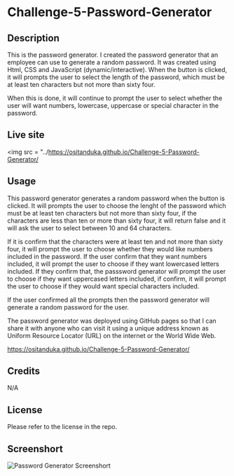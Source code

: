 # Challenge-5-Password-Generator

## Description

This is the password generator. I created the password generator that an employee can use to generate a random password. It was created using Html, CSS and JavaScript (dynamic/interactive). When the button is clicked, it will prompts the user to select the length of the password, which must be at least ten characters but not more than sixty four. 

When this is done, it will continue to prompt the user to select whether the user will want numbers, lowercase, uppercase or special character in the password.
 
## Live site

 <img src = "../https://ositanduka.github.io/Challenge-5-Password-Generator/


## Usage

This password generator generates a random password when the button is clicked. It will prompts the user to choose the lenght of the password which must be at least ten characters but not more than sixty four, if the characters are less than ten or more than sixty four, it will return false and it will ask the user to select between 10 and 64 characters.

If it is confirm that the characters were at least ten and not more than sixty four, it will prompt the user to choose whether they would like numbers included in the password. If the user confirm that they want numbers included, it will prompt the user to choose if they want lowercased letters included. If they confirm that, the passsword generator will prompt the user to choose if they want uppercased letters included, if confirm, it will prompt the user to choose if they would want special characters included.

If the user confirmed all the prompts then the password generator will generate a random password for the user.

The password generator was deployed using GitHub pages so that I can share it with anyone who can visit it using a unique address known as Uniform Resource Locator (URL) on the internet or the World Wide Web.

https://ositanduka.github.io/Challenge-5-Password-Generator/


## Credits

N/A







## License

Please refer to the license in the repo.


## Screenshort

![Password Generator Screenshort](../Challenge-5-Password-Generator/Password%20Generator.PNG)






